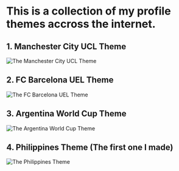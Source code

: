 # This is a collection of my profile themes accross the internet.

## 1. Manchester City UCL Theme
![The Manchester City UCL Theme](https://cdn.discordapp.com/attachments/848122092020564030/955107722444013618/Overview.png)

## 2. FC Barcelona UEL Theme
![The FC Barcelona UEL Theme](https://cdn.discordapp.com/attachments/848122092020564030/955107752039022622/Overview.png)

## 3. Argentina World Cup Theme
![The Argentina World Cup Theme](https://cdn.discordapp.com/attachments/848122092020564030/955046208743825460/Overview.png)

## 4. Philippines Theme (The first one I made)
![The Philippines Theme](https://cdn.discordapp.com/attachments/848122092020564030/955046172534382602/Overview.png)
